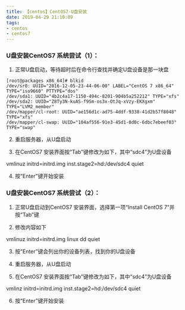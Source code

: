 ```yaml
---
title: 【centos】CentOS7-U盘安装
date: 2019-04-29 21:10:09
tags:
- centos
- centos7
---
```


### U盘安装CentOS7 系统尝试（1）：

1. 正常U盘启动，等待超时后在命令行查找并确定U盘设备是那一块盘

```shell
[root@packages x86_64]# blkid
/dev/sr0: UUID="2016-12-05-23-44-06-00" LABEL="CentOS 7 x86_64" TYPE="iso9660" PTTYPE="dos"
/dev/sda1: UUID="4b2c4a17-1150-494c-8201-904b5a252212" TYPE="xfs"
/dev/sda2: UUID="Z8Ty3N-kuAS-f9Sm-os3x-OtJq-xVzy-EKXgxm" TYPE="LVM2_member"
/dev/mapper/cl-root: UUID="ae156d1c-ad75-4ddf-9338-41d2b57f8048" TYPE="xfs"
/dev/mapper/cl-swap: UUID="104af556-91e3-45d1-8d0c-6dbc7ebeef03" TYPE="swap"
```

2. 重启服务器，从U盘启动

3. 在CentOS7 安装界面按“Tab”键修改为如下，其中“sdc4”为U盘设备

vmlinuz initrd=initrd.img inst.stage2=hd:/dev/sdc4 quiet

4. 按“Enter”键开始安装



### U盘安装CentOS7 系统尝试（2）：

1. 正常U盘启动到CentOS7 安装界面，选择第一项“Install CentOS 7”并按“Tab”键

2. 修改内容如下

vmlinuz initrd=initrd.img linux dd quiet

3. 按“Enter”键会列出你的设备列表，找到你的U盘设备

4. 重启服务器，从U盘启动

5. 在CentOS7 安装界面按“Tab”键修改为如下，其中“sdc4”为U盘设备

vmlinz initrd=initrd.img inst.stage2=hd:/dev/sdc4 quiet

6. 按“Enter”键开始安装